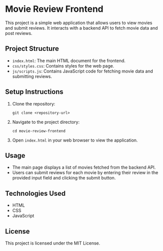 # Movie Review Frontend

This project is a simple web application that allows users to view movies and submit reviews. It interacts with a backend API to fetch movie data and post reviews.

## Project Structure

- `index.html`: The main HTML document for the frontend.
- `css/styles.css`: Contains styles for the web page.
- `js/scripts.js`: Contains JavaScript code for fetching movie data and submitting reviews.

## Setup Instructions

1. Clone the repository:
   ```
   git clone <repository-url>
   ```

2. Navigate to the project directory:
   ```
   cd movie-review-frontend
   ```

3. Open `index.html` in your web browser to view the application.

## Usage

- The main page displays a list of movies fetched from the backend API.
- Users can submit reviews for each movie by entering their review in the provided input field and clicking the submit button.

## Technologies Used

- HTML
- CSS
- JavaScript

## License

This project is licensed under the MIT License.